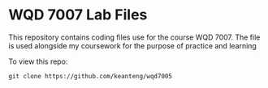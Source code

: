 # WQD 7007 Lab Files

This repository contains coding files use for the course WQD 7007.
The file is used alongside my coursework for the purpose of practice and learning

To view this repo:

```git
git clone https://github.com/keanteng/wqd7005
```